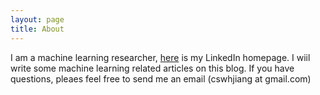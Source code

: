 ```yaml
---
layout: page
title: About
---
```




I am a machine learning researcher, [here](www.linkedin.com/pub/wenhao-jiang/7/449/818/) is my LinkedIn homepage. I wiil write some machine learning related articles on this blog. If you have questions, pleaes feel free to send me an email (cswhjiang at gmail.com)

